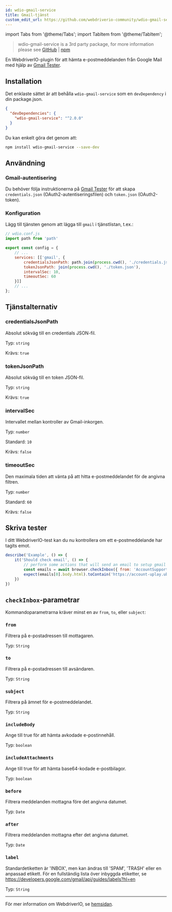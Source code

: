 ```yaml
---
id: wdio-gmail-service
title: Gmail-tjänst
custom_edit_url: https://github.com/webdriverio-community/wdio-gmail-service/edit/main/README.md
---
```


import Tabs from '@theme/Tabs';
import TabItem from '@theme/TabItem';

> wdio-gmail-service is a 3rd party package, for more information please see [GitHub](https://github.com/webdriverio-community/wdio-gmail-service) | [npm](https://www.npmjs.com/package/wdio-gmail-service)

En WebdriverIO-plugin för att hämta e-postmeddelanden från Google Mail med hjälp av [Gmail Tester](https://github.com/levz0r/gmail-tester).

## Installation

Det enklaste sättet är att behålla `wdio-gmail-service` som en `devDependency` i din package.json.

```json
{
  "devDependencies": {
    "wdio-gmail-service": "^2.0.0"
  }
}
```

Du kan enkelt göra det genom att:

```sh
npm install wdio-gmail-service --save-dev
```

## Användning

### Gmail-autentisering

Du behöver följa instruktionerna på [Gmail Tester](https://github.com/levz0r/gmail-tester) för att skapa `credentials.json` (OAuth2-autentiseringsfilen) och `token.json` (OAuth2-token).

### Konfiguration

Lägg till tjänsten genom att lägga till `gmail` i tjänstlistan, t.ex.:

```js
// wdio.conf.js
import path from 'path'

export const config = {
    // ...
    services: [['gmail', {
        credentialsJsonPath: path.join(process.cwd(), './credentials.json'),
        tokenJsonPath: join(process.cwd(), './token.json'),
        intervalSec: 10,
        timeoutSec: 60
    }]]
    // ...
};
```

## Tjänstalternativ

### credentialsJsonPath
Absolut sökväg till en credentials JSON-fil.

Typ: `string`

Krävs: `true`

### tokenJsonPath
Absolut sökväg till en token JSON-fil.

Typ: `string`

Krävs: `true`

### intervalSec
Intervallet mellan kontroller av Gmail-inkorgen.

Typ: `number`

Standard: `10`

Krävs: `false`

### timeoutSec
Den maximala tiden att vänta på att hitta e-postmeddelandet för de angivna filtren.

Typ: `number`

Standard: `60`

Krävs: `false`


## Skriva tester

I ditt WebdriverIO-test kan du nu kontrollera om ett e-postmeddelande har tagits emot.

```js
describe('Example', () => {
    it('Should check email', () => {
        // perform some actions that will send an email to setup gmail account
        const emails = await browser.checkInbox({ from: 'AccountSupport@ubi.com', subject: 'Ubisoft Password Change Request' });
        expect(emails[0].body.html).toContain('https://account-uplay.ubi.com/en-GB/action/change-password?genomeid=')
    })
})
```

## `checkInbox`-parametrar

Kommandoparametrarna kräver minst en av `from`, `to`, eller `subject`:

### `from`
Filtrera på e-postadressen till mottagaren.

Typ: `String`

### `to`
Filtrera på e-postadressen till avsändaren.

Typ: `String`

### `subject`
Filtrera på ämnet för e-postmeddelandet.

Typ: `String`

### `includeBody`
Ange till true för att hämta avkodade e-postinnehåll.

Typ: `boolean`

### `includeAttachments`
Ange till true för att hämta base64-kodade e-postbilagor.

Typ: `boolean`

### `before`
Filtrera meddelanden mottagna före det angivna datumet.

Typ: `Date`

### `after`
Filtrera meddelanden mottagna efter det angivna datumet.

Typ: `Date`

### `label`
Standardetiketten är 'INBOX', men kan ändras till 'SPAM', 'TRASH' eller en anpassad etikett. För en fullständig lista över inbyggda etiketter, se https://developers.google.com/gmail/api/guides/labels?hl=en

Typ: `String`

---

För mer information om WebdriverIO, se [hemsidan](https://webdriver.io).